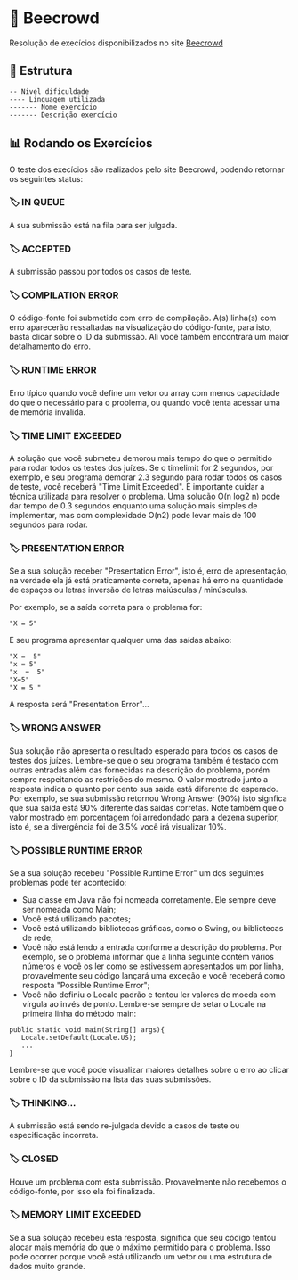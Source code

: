 # :bookmark: Beecrowd

Resolução de execícios disponibilizados no site <a href='https://www.beecrowd.com.br/judge/pt/categories'> Beecrowd </a>

## :bricks: Estrutura

```
-- Nivel dificuldade
---- Linguagem utilizada
------- Nome exercício
------- Descrição exercício
```

## :bar_chart: Rodando os Exercícios

O teste dos execícios são realizados pelo site Beecrowd, podendo retornar os seguintes status:

### :label: IN QUEUE

A sua submissão está na fila para ser julgada.

### :label: ACCEPTED

A submissão passou por todos os casos de teste.

### :label: COMPILATION ERROR

O código-fonte foi submetido com erro de compilação. A(s) linha(s) com erro aparecerão ressaltadas na visualização do código-fonte, para isto, basta clicar sobre o ID da submissão. Ali você também encontrará um maior detalhamento do erro.

### :label: RUNTIME ERROR

Erro típico quando você define um vetor ou array com menos capacidade do que o necessário para o problema, ou quando você tenta acessar uma de memória inválida.

### :label: TIME LIMIT EXCEEDED

A solução que você submeteu demorou mais tempo do que o permitido para rodar todos os testes dos juízes. Se o timelimit for 2 segundos, por exemplo, e seu programa demorar 2.3 segundo para rodar todos os casos de teste, você receberá "Time Limit Exceeded". É importante cuidar a técnica utilizada para resolver o problema. Uma solucão O(n log2 n) pode dar tempo de 0.3 segundos enquanto uma solução mais simples de implementar, mas com complexidade O(n2) pode levar mais de 100 segundos para rodar. 

### :label: PRESENTATION ERROR

Se a sua solução receber "Presentation  Error", isto é, erro de apresentação, na verdade ela já está praticamente correta, apenas há erro na quantidade de espaços ou letras inversão de letras maiúsculas / minúsculas. 

Por exemplo, se a saída correta para o problema for:

```
"X = 5"
```

E seu programa apresentar qualquer uma das saídas abaixo:

```
"X =  5"
"x = 5"
"x  =  5"
"X=5"
"X = 5 "
```

A resposta será "Presentation Error"...

### :label: WRONG ANSWER

Sua solução não apresenta o resultado esperado para todos os casos de testes dos juízes. Lembre-se que o seu programa também é testado com outras entradas além das fornecidas na descrição do problema, porém sempre respeitando as restrições do mesmo. O valor mostrado junto a resposta indica o quanto por cento sua saída está diferente do esperado. Por exemplo, se sua submissão retornou Wrong Answer (90%) isto signfica que sua saída está 90% diferente das saídas corretas. Note também que o valor mostrado em porcentagem foi arredondado para a dezena superior, isto é, se a divergência foi de 3.5% você irá visualizar 10%.

### :label: POSSIBLE RUNTIME ERROR

Se a sua solução recebeu "Possible Runtime Error" um dos seguintes problemas pode ter acontecido:

- Sua classe em Java não foi nomeada corretamente. Ele sempre deve ser nomeada como Main;
- Você está utilizando pacotes;
- Você está utilizando bibliotecas gráficas, como o Swing, ou bibliotecas de rede;
- Você não está lendo a entrada conforme a descrição do problema. Por exemplo, se o problema informar que a linha seguinte contém vários números e você os ler como se estivessem apresentados um por linha, provavelmente seu código lançará uma exceção e você receberá como resposta "Possible Runtime Error";
- Você não definiu o Locale padrão e tentou ler valores de moeda com vírgula ao invés de ponto. Lembre-se sempre de setar o Locale na primeira linha do método main:

```
public static void main(String[] args){
   Locale.setDefault(Locale.US);
   ...
}
```

Lembre-se que você pode visualizar maiores detalhes sobre o erro ao clicar sobre o ID da submissão na lista das suas submissões.

### :label: THINKING...

A submissão está sendo re-julgada devido a casos de teste ou especificação incorreta.

### :label: CLOSED

Houve um problema com esta submissão. Provavelmente não recebemos o código-fonte, por isso ela foi finalizada.

### :label: MEMORY LIMIT EXCEEDED

Se a sua solução recebeu esta resposta, significa que seu código tentou alocar mais memória do que o máximo permitido para o problema. Isso pode ocorrer porque você está utilizando um vetor ou uma estrutura de dados muito grande.
